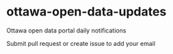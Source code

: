 # ottawa-open-data-updates
Ottawa open data portal daily notifications

Submit pull request or create issue to add your email
